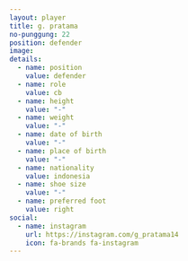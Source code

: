 ```yaml
---
layout: player
title: g. pratama
no-punggung: 22
position: defender
image:
details:
  - name: position
    value: defender
  - name: role
    value: cb
  - name: height
    value: "-"
  - name: weight
    value: "-"
  - name: date of birth
    value: "-"
  - name: place of birth
    value: "-"
  - name: nationality
    value: indonesia
  - name: shoe size
    value: "-"
  - name: preferred foot
    value: right
social:
  - name: instagram
    url: https://instagram.com/g_pratama14
    icon: fa-brands fa-instagram
---
```


